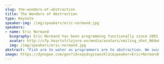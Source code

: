 ```yaml
---
slug: the-wonders-of-abstraction
title: The Wonders of Abstraction
type: Keynote
speaker-img: /img/speakers/eric-normand.jpg
speakers:
- name: Eric Normand
  biography: Eric Normand has been programming functionally since 2001. He teaches, speaks, and writes. He consults with companies to help them build better software one function at a time. He lives with his family in Madison, Wisconsin. You can find his writing and other projects at [ericnormand.me](https://ericnormand.me/).
  avatar: http://cfp.heartofclojure.eu/media/avatars/smiling_shot_N6dw0bq.jpg
  img: /img/speakers/eric-normand.jpg
abstract: "Fish are to water as programmers are to abstraction. We swim in it all day, barely aware of it. We say \"abstraction\" all the time, but have we thought about what it means? \r\n\r\nI've spent 20 years asking how computers--that move electrons around in a complex circuit--do work useful to humans. Abstraction is the key. In this philosophical talk, we explore this wonderous process called abstraction. We'll wade through the everyday uses of the term, paddle out to formal definitions, and dive into why some abstractions give us incredible leverage. Along the way, we'll see how abstraction is at the heart of getting computers to do useful work. I hope you leave with a deeper appreciation of the wonders of programming."
image: https://dynogee.com/gen?id=xqxdvgzswovkl2c&speaker=Eric+Normand&title=The+Wonders+of+Abstraction&type=Keynote&img=https%3A//2024.heartofclojure.eu/img/speakers/eric-normand.jpg%3F1
---
```

